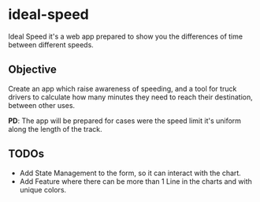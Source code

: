 # ideal-speed

Ideal Speed it's a web app prepared to show you the differences of time between different speeds.

## Objective

Create an app which raise awareness of speeding, and a tool for truck drivers to calculate how many minutes they need to reach their destination, between other uses.

**PD**: The app will be prepared for cases were the speed limit it's uniform along the length of the track.

## TODOs

* Add State Management to the form, so it can interact with the chart.
* Add Feature where there can be more than 1 Line in the charts and with unique colors.
